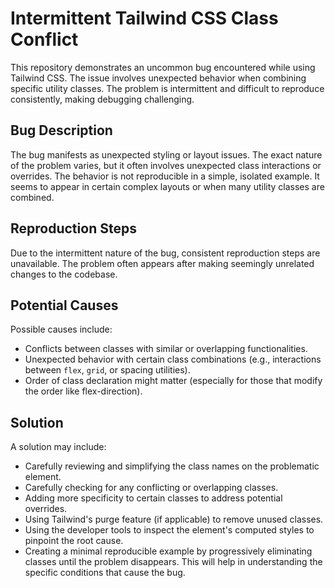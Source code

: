 # Intermittent Tailwind CSS Class Conflict

This repository demonstrates an uncommon bug encountered while using Tailwind CSS. The issue involves unexpected behavior when combining specific utility classes. The problem is intermittent and difficult to reproduce consistently, making debugging challenging.

## Bug Description

The bug manifests as unexpected styling or layout issues.  The exact nature of the problem varies, but it often involves unexpected class interactions or overrides.  The behavior is not reproducible in a simple, isolated example. It seems to appear in certain complex layouts or when many utility classes are combined.

## Reproduction Steps

Due to the intermittent nature of the bug, consistent reproduction steps are unavailable. The problem often appears after making seemingly unrelated changes to the codebase.

## Potential Causes

Possible causes include:

* Conflicts between classes with similar or overlapping functionalities.
* Unexpected behavior with certain class combinations (e.g., interactions between `flex`, `grid`, or spacing utilities).
* Order of class declaration might matter (especially for those that modify the order like flex-direction).

## Solution

A solution may include:

* Carefully reviewing and simplifying the class names on the problematic element.
* Carefully checking for any conflicting or overlapping classes.
* Adding more specificity to certain classes to address potential overrides.
* Using Tailwind's purge feature (if applicable) to remove unused classes.
* Using the developer tools to inspect the element's computed styles to pinpoint the root cause.
* Creating a minimal reproducible example by progressively eliminating classes until the problem disappears. This will help in understanding the specific conditions that cause the bug.
